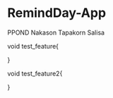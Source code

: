 # RemindDay-App
PPOND
Nakason
Tapakorn
Salisa

void test_feature{
    
}

void test_feature2{
    
}